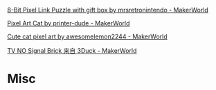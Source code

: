 

[8-Bit Pixel Link Puzzle with gift box by mrsretronintendo - MakerWorld](https://makerworld.com/zh/models/537455)

[Pixel Art Cat by printer-dude - MakerWorld](https://makerworld.com/zh/models/524115)



[Cute cat pixel art by awesomelemon2244 - MakerWorld](https://makerworld.com/zh/models/511532)

[TV NO Signal Brick 来自 3Duck - MakerWorld](https://makerworld.com/zh/models/534134)








# Misc



